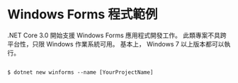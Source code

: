 # Windows Forms 程式範例

.NET Core 3.0 開始支援 Windows Forms 應用程式開發工作。
此類專案不具跨平台性，只限 Windows 作業系統可用。
基本上， Windows 7 以上版本都可以執行。

```shell

$ dotnet new winforms --name [YourProjectName]

```
